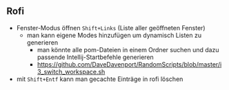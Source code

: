 ## Rofi

- Fenster-Modus öffnen `Shift+Links` (Liste aller geöffneten Fenster)
  - man kann eigene Modes hinzufügen um dynamisch Listen zu generieren
    - man könnte alle pom-Dateien in einem Ordner suchen und dazu passende Intellij-Startbefehle generieren
    - https://github.com/DaveDavenport/RandomScripts/blob/master/i3_switch_workspace.sh
- mit `Shift+Entf` kann man gecachte Einträge in rofi löschen